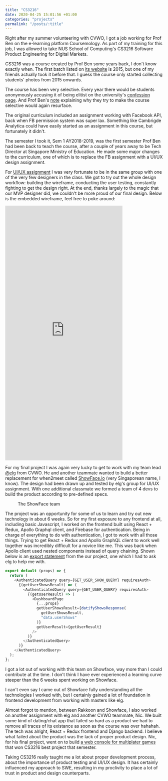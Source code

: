 ```yaml
---
title: "CS3216"
date: 2020-04-25 15:01:56 +01:00
categories: "projects"
permalink: "/posts/:title"
---
```


Right after my summer volunteering with CVWO, I got a job working for Prof Ben on the e-learning platform Coursemology. As part of my training for this job, I was allowed to take NUS School of Computing's CS3216 Software Product Engineering for Digital Markets.

CS3216 was a course created by Prof Ben some years back, I don't know exactly when. The first batch listed on [its website](https://www.cs3216.com/about/) is 2015, but one of my friends actually took it before that. I guess the course only started collecting students' photos from 2015 onwards.

The course has been very selective. Every year there would be students anonymously accusing it of being elitist on the university's [confession page](https://www.facebook.com/nuswhispers/posts/870745669662562). And Prof Ben's [note](https://www.facebook.com/notes/10153053255577549/) explaining why they try to make the course selective would again resurface.

The original curriculum included an assignment working with Facebook API, back when FB permission system was super lax. Something like Cambrigde Analytica could have easily started as an assignment in this course, but fortunately it didn't.

The semester I took it, Sem 1 AY2018-2019, was the first semester Prof Ben had been back to teach the course, after a couple of years away to be Tech Director at Singapore Ministry of Education. He made some major changes to the curriculum, one of which is to replace the FB assignment with a UI/UX design assignment.

For [UI/UX assignment](https://www.cs3216.com/coursework/product-design/) I was very fortunate to be in the same group with one of the very few designers in the class. We got to try out the whole design workflow: building the wireframe, conducting the user testing, constantly fighting to get the design right. At the end, thanks largely to the magic that our MVP designer did, we couldn't be more proud of our final design. Below is the embedded wireframe, feel free to poke around:

<iframe src="https://xd.adobe.com/embed/3bcb27fa-b9d9-4792-7565-3305a5113bb9-4dfa/" width="375" height="812" frameborder="0" allowfullscreen="allowfullscreen" data-mce-fragment="1" class="align-center"></iframe>

For my final project I was again very lucky to get to work with my team lead [@elg](https://github.com/taneliang) from CVWO. He and another teammate wanted to build a better replacement for when2meet called [ShowFace.io](https://showface.io/) (very Singaporean name, I know). The design had been drawn up and tested by elg's group for UI/UX assignment. With one additional classmate we formed a team of 4 devs to build the product according to pre-defined specs.

<figure>
  <img src="{{ site.url }}{{ site.baseurl }}/assets/files/showface_team.jpg" alt="">
  <figcaption>The ShowFace team</figcaption>
</figure>

The project was an opportunity for some of us to learn and try out new technology in about 6 weeks. So for my first exposure to any frontend at all, including basic Javascript, I worked on the frontend built using React + Redux, Apollo Graphql client, and Firebase for authentication. Being in charge of everything to do with authentication, I got to work with all those things. Trying to get React + Redux and Apollo GraphQL client to work well together was incredibly difficult for a novice like me. This was back when Apollo client used nested components instead of query chaining. Shown below is an [export statement](https://github.com/WotFace/ShowFace/blob/e931345c6a0d61b9519c48dc1434abf4782677cb/src/components/dashboard/DashboardPage.js#L253-L269) from the our project, one which I had to ask elg to help me with.

```javascript
export default (props) => {
  return (
    <AuthenticatedQuery query={GET_USER_SHOW_QUERY} requiresAuth>
      {(getUserShowsResult) => (
        <AuthenticatedQuery query={GET_USER_QUERY} requiresAuth>
          {(getUserResult) => (
            <DashboardPage
              {...props}
              getUserShowsResult={datifyShowsResponse(
                getUserShowsResult,
                "data.userShows"
              )}
              getUserResult={getUserResult}
            />
          )}
        </AuthenticatedQuery>
      )}
    </AuthenticatedQuery>
  );
};
```

I got a lot out of working with this team on Showface, way more than I could contribute at the time. I don't think I have ever experienced a learning curve steeper than the 6 weeks spent working on Showface.

I can't even say I came out of Showface fully understanding all the technologies I worked with, but I certainly gained a lot of foundation in frontend development from working with masters like elg.

Almost forgot to mention, between Rakkoon and Showface, I also worked on another assignment with elg and another CVWO teammate, Nic. We built some kind of dating/chat app that failed so hard as a product we had to remove all traces of its existance as soon as the course was over hahahah. The tech was alright, React + Redux frontend and Django backend. I believe what failed about the product was the lack of proper product design. Nic, for his final project, went on to build [a web console for multiplater games](https://fomosumo.com/) that won CS3216 best project that semester.

Taking CS3216 really taught me a lot about proper development process, about the importance of product testing and UI/UX design. It has certainly influenced my approach to SWE, resulting in my proclivity to place a lot of trust in product and design counterparts.
